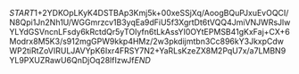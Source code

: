 $START$1+2YDKOpLKyK4DSTBAp3Kmj5k+00xeSSjXq/AoogBQuPJxuEvOQCI/N8Qpi1Jn2Nh1U/WGGmrzcv1B3yqEa9dFiU5f3XgrtDt6tVQQ4JmiVNJWRsJlwYLYdGSVncnLFsdy6kRctdQr5yTOIyfn6tLkAssYI0OYtEPMSB41gKxFaj+CX+6Modrx8M5K3/s912mgGPW9kkp4HMz/2w3pkdijmtbn3Cc896kY3JkxpCdwWP2tiRtZoVIRULJAVYpK6Ixr4FRSY7N2+YaRLsKzeZX8M2PqU7x/a7LMBN9YL9PXUZRawU6QnDjOq28lfIzwJf$END$
